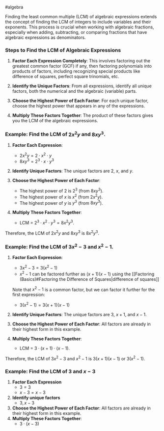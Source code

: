 #algebra 

Finding the least common multiple (LCM) of algebraic expressions extends the concept of finding the LCM of integers to include variables and their exponents. This process is crucial when working with algebraic fractions, especially when adding, subtracting, or comparing fractions that have algebraic expressions as denominators.

### Steps to Find the LCM of Algebraic Expressions

1. **Factor Each Expression Completely**: This involves factoring out the greatest common factor (GCF) if any, then factoring polynomials into products of factors, including recognizing special products like difference of squares, perfect square trinomials, etc.

2. **Identify the Unique Factors**: From all expressions, identify all unique factors, both the numerical and the algebraic (variable) parts.

3. **Choose the Highest Power of Each Factor**: For each unique factor, choose the highest power that appears in any of the expressions.

4. **Multiply These Factors Together**: The product of these factors gives you the LCM of the algebraic expressions.

### Example: Find the LCM of $2x^2y$ and $8xy^3$.

1. **Factor Each Expression**:
   - $2x^2y = 2 \cdot x^2 \cdot y$
   - $8xy^3 = 2^3 \cdot x \cdot y^3$

2. **Identify Unique Factors**: The unique factors are $2$, $x$, and $y$.

3. **Choose the Highest Power of Each Factor**:
   - The highest power of $2$ is $2^3$ (from $8xy^3$).
   - The highest power of $x$ is $x^2$ (from $2x^2y$).
   - The highest power of $y$ is $y^3$ (from $8xy^3$).

4. **Multiply These Factors Together**: 
   - LCM = $2^3 \cdot x^2 \cdot y^3 = 8x^2y^3$.

Therefore, the LCM of $2x^2y$ and $8xy^3$ is $8x^2y^3$.

### Example: Find the LCM of $3x^2 - 3$ and $x^2 - 1$.

1. **Factor Each Expression**:
   - $3x^2 - 3 = 3(x^2 - 1)$
   - $x^2 - 1$ can be factored further as $(x + 1)(x - 1)$ using the [[Factoring (Basics)#Factoring the Difference of Squares|difference of squares]]

   Note that $x^2 - 1$ is a common factor, but we can factor it further for the first expression:
   - $3(x^2 - 1) = 3(x + 1)(x - 1)$

2. **Identify Unique Factors**: The unique factors are $3$, $x + 1$, and $x - 1$.

3. **Choose the Highest Power of Each Factor**: All factors are already in their highest form in this example.

4. **Multiply These Factors Together**:
   - LCM = $3 \cdot (x + 1) \cdot (x - 1)$.

Therefore, the LCM of $3x^2 - 3$ and $x^2 - 1$ is $3(x + 1)(x - 1)$ or $3(x^2 - 1)$.


### Example: Find the LCM of $3$ and $x-3$

1. **Factor Each Expression**
	- $3 = 3$
	- $x-3 = x-3$
2. **Identify unique factors** 
	- $3, x - 3$
3. **Choose the Highest Power of Each Factor**: All factors are already in their highest form in this example.
4. **Multiply These Factors Together**:
	- $3 \cdot  (x-3)$